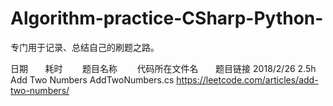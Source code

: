# Algorithm-practice-CSharp-Python-
专门用于记录、总结自己的刷题之路。


日期          耗时        题目名称        代码所在文件名       题目链接
2018/2/26    2.5h       Add Two Numbers  AddTwoNumbers.cs    https://leetcode.com/articles/add-two-numbers/
